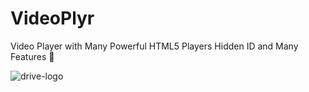 # VideoPlyr
Video Player with Many Powerful HTML5 Players Hidden ID and Many Features 🚀



![drive-logo](https://user-images.githubusercontent.com/66713844/189491013-27a5bc30-6057-4e08-b66b-d5184f20060d.png)
